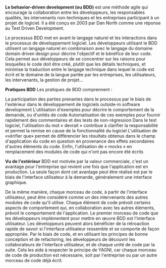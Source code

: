 **Le behavior-driven development (ou BDD)** est une méthode agile qui encourage la collaboration entre les développeurs, les responsables qualités, les intervenants non-techniques et les entreprises participant à un projet de logiciel. Il a été conçu en 2003 par Dan North comme une réponse au Test Driven Development.

Le processus BDD met en avant le langage naturel et les interactions dans le processus de développement logiciel. Les développeurs utilisant le BDD utilisent un langage naturel en combinaison avec le langage du domaine domain driven design pour décrire l'objectif et le bénéfice de leur code. Cela permet aux développeurs de se concentrer sur les raisons pour lesquelles le code doit être créé, plutôt que les détails techniques, et minimise la traduction entre le langage technique dans lequel le code est écrit et le domaine de la langue parlée par les entreprises, les utilisateurs, les intervenants, la gestion de projet…

**Pratiques BDD**
Les pratiques de BDD comprennent :

La participation des parties prenantes dans le processus par le biais de l'extérieur dans le développement de logiciels outside-in software development
L'utilisation d'exemples pour décrire le comportement de la demande, ou d'unités de code
Automatisation de ces exemples pour fournir rapidement des commentaires et des tests de non-régression
Dans le test logiciel, l'utilisation du mot « devrait » contribue à clarifier la responsabilité et permet la remise en cause de la fonctionnalité du logiciel
L'utilisation de «vérifier que» permet de différencier les résultats obtenus dans le champ d'application du code en question en provenance des effets secondaires d'autres éléments du code.
Enfin, l'utilisation de « mocks » en remplacement des modules de code qui n'ont pas encore été écrits

**Vu de l'extérieur**
BDD est motivée par la valeur commerciale, c'est un avantage pour l'entreprise qui revient une fois que l'application est en production. La seule façon dont cet avantage peut être réalisé est par le biais de l'interface utilisateur à la demande, généralement une interface graphique.

De la même manière, chaque morceau de code, à partir de l'interface utilisateur, peut être considéré comme un des intervenants des autres modules de code qu'il utilise. Chaque élément de code prévoit certains aspects de comportement qui, en collaboration avec les autres éléments, prévoit le comportement de l'application. Le premier morceau de code que les développeurs implémentent pour mettre en œuvre BDD est l'interface utilisateur. Les développeurs peuvent alors bénéficier de la rétroaction rapide de savoir si l'interface utilisateur ressemble et se comporte de façon appropriée. Par le biais de code, et en utilisant les principes de bonne conception et de refactoring, les développeurs de découvrir les collaborateurs de l'interface utilisateur, et de chaque unité de code par la suite. Cela les aide à respecter le principe de YAGNI, car chaque morceau de code de production est nécessaire, soit par l'entreprise ou par un autre morceau de code déjà écrit.
